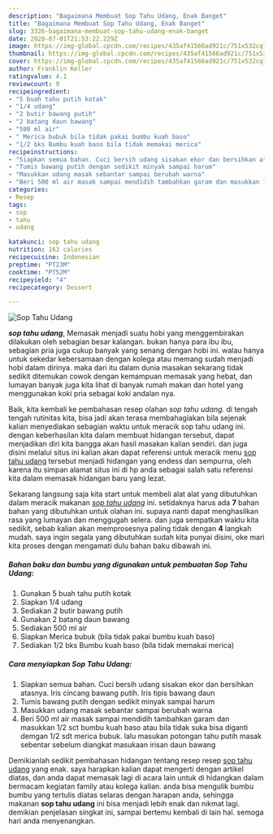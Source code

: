 ```yaml
---
description: "Bagaimana Membuat Sop Tahu Udang, Enak Banget"
title: "Bagaimana Membuat Sop Tahu Udang, Enak Banget"
slug: 3326-bagaimana-membuat-sop-tahu-udang-enak-banget
date: 2020-07-01T21:53:22.229Z
image: https://img-global.cpcdn.com/recipes/435af41566ad921c/751x532cq70/sop-tahu-udang-foto-resep-utama.jpg
thumbnail: https://img-global.cpcdn.com/recipes/435af41566ad921c/751x532cq70/sop-tahu-udang-foto-resep-utama.jpg
cover: https://img-global.cpcdn.com/recipes/435af41566ad921c/751x532cq70/sop-tahu-udang-foto-resep-utama.jpg
author: Franklin Keller
ratingvalue: 4.1
reviewcount: 9
recipeingredient:
- "5 buah tahu putih kotak"
- "1/4 udang"
- "2 butir bawang putih"
- "2 batang daun bawang"
- "500 ml air"
- " Merica bubuk bila tidak pakai bumbu kuah baso"
- "1/2 bks Bumbu kuah baso bila tidak memakai merica"
recipeinstructions:
- "Siapkan semua bahan. Cuci bersih udang sisakan ekor dan bersihkan atasnya. Iris cincang bawang putih. Iris tipis bawang daun"
- "Tumis bawang putih dengan sedikit minyak sampai harum"
- "Masukkan udang masak sebantar sampai berubah warna"
- "Beri 500 ml air masak sampai mendidih tambahkan garam dan masukkan 1/2 sct bumbu kuah baso atau bila tidak suka bisa diganti demgan 1/2 sdt merica bubuk. lalu masukan potongan tahu putih masak sebentar sebelum diangkat masukaan irisan daun bawang"
categories:
- Resep
tags:
- sop
- tahu
- udang

katakunci: sop tahu udang 
nutrition: 163 calories
recipecuisine: Indonesian
preptime: "PT23M"
cooktime: "PT52M"
recipeyield: "4"
recipecategory: Dessert

---
```



![Sop Tahu Udang](https://img-global.cpcdn.com/recipes/435af41566ad921c/751x532cq70/sop-tahu-udang-foto-resep-utama.jpg)

<b><i>sop tahu udang</i></b>, Memasak menjadi suatu hobi yang menggembirakan dilakukan oleh sebagian besar kalangan. bukan hanya para ibu ibu, sebagian pria juga cukup banyak yang senang dengan hobi ini. walau hanya untuk sekedar kebersamaan dengan kolega atau memang sudah menjadi hobi dalam dirinya. maka dari itu dalam dunia masakan sekarang tidak sedikit ditemukan cowok dengan kemampuan memasak yang hebat, dan lumayan banyak juga kita lihat di banyak rumah makan dan hotel yang menggunakan koki pria sebagai koki andalan nya.



Baik, kita kembali ke pembahasan resep olahan <i>sop tahu udang</i>. di tengah tengah rutinitas kita, bisa jadi akan terasa membahagiakan bila sejenak kalian menyediakan sebagian waktu untuk meracik sop tahu udang ini. dengan keberhasilan kita dalam membuat hidangan tersebut, dapat menjadikan diri kita bangga akan hasil masakan kalian sendiri. dan juga disini melalui situs ini kalian akan dapat referensi untuk meracik menu <u>sop tahu udang</u> tersebut menjadi hidangan yang endess dan sempurna, oleh karena itu simpan alamat situs ini di hp anda sebagai salah satu referensi kita dalam memasak hidangan baru yang lezat.


Sekarang langsung saja kita start untuk membeli alat alat yang dibutuhkan dalam meracik makanan <u><i>sop tahu udang</i></u> ini. setidaknya harus ada <b>7</b> bahan bahan yang dibutuhkan untuk olahan ini. supaya nanti dapat menghasilkan rasa yang lumayan dan menggugah selera. dan juga sempatkan waktu kita sedikit, sebab kalian akan memprosesnya paling tidak dengan <b>4</b> langkah mudah. saya ingin segala yang dibutuhkan sudah kita punyai disini, oke mari kita proses dengan mengamati dulu bahan baku dibawah ini.

<!--inarticleads1-->

##### Bahan baku dan bumbu yang digunakan untuk pembuatan Sop Tahu Udang:

1. Gunakan 5 buah tahu putih kotak
1. Siapkan 1/4 udang
1. Sediakan 2 butir bawang putih
1. Gunakan 2 batang daun bawang
1. Sediakan 500 ml air
1. Siapkan  Merica bubuk (bila tidak pakai bumbu kuah baso)
1. Sediakan 1/2 bks Bumbu kuah baso (bila tidak memakai merica)




<!--inarticleads2-->

##### Cara menyiapkan Sop Tahu Udang:

1. Siapkan semua bahan. Cuci bersih udang sisakan ekor dan bersihkan atasnya. Iris cincang bawang putih. Iris tipis bawang daun
1. Tumis bawang putih dengan sedikit minyak sampai harum
1. Masukkan udang masak sebantar sampai berubah warna
1. Beri 500 ml air masak sampai mendidih tambahkan garam dan masukkan 1/2 sct bumbu kuah baso atau bila tidak suka bisa diganti demgan 1/2 sdt merica bubuk. lalu masukan potongan tahu putih masak sebentar sebelum diangkat masukaan irisan daun bawang




Demikianlah sedikit pembahasan hidangan tentang resep resep <u>sop tahu udang</u> yang enak. saya harapkan kalian dapat mengerti dengan artikel diatas, dan anda dapat memasak lagi di acara lain untuk di hidangkan dalam bermacam kegiatan family atau kolega kalian. anda bisa mengulik bumbu bumbu yang tertulis diatas selaras dengan harapan anda, sehingga makanan <b>sop tahu udang</b> ini bisa menjadi lebih enak dan nikmat lagi. demikian penjelasan singkat ini, sampai bertemu kembali di lain hal. semoga hari anda menyenangkan.
